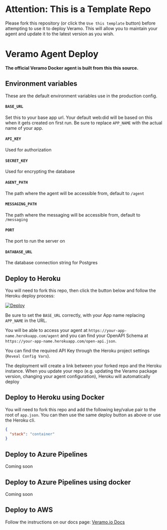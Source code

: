 # Attention: This is a Template Repo

Please fork this repository (or click the `Use this template` button) before attempting to use it to deploy Veramo. This will allow you to maintain your agent and update it to the latest version as you wish. 

# Veramo Agent Deploy

**The official Veramo Docker agent is built from this this source.**

## Environment variables

These are the default environment variables use in the production config.

#### `BASE_URL`

Set this to your base app url. Your default web:did will be based on this when it gets created on first run. Be sure to replace `APP_NAME` with the actual name of your app.

#### `API_KEY`

Used for authorization

#### `SECRET_KEY`

Used for encrypting the database

#### `AGENT_PATH`

The path where the agent will be accessible from, default to `/agent`

#### `MESSAGING_PATH`

The path where the messaging will be accessible from, default to `/messaging`

#### `PORT`

The port to run the server on

#### `DATABASE_URL`

The database connection string for Postgres

## Deploy to Heroku

You will need to fork this repo, then click the button below and follow the Heroku deploy process:

[![Deploy](https://www.herokucdn.com/deploy/button.svg)](https://heroku.com/deploy?template=https://github.com/zdravko61/veramo-agent-deploy/tree/main)

Be sure to set the `BASE_URL` correctly, with your App name replacing `APP_NAME` in the URL.

You will be able to access your agent at `https://your-app-name.herokuapp.com/agent` and you can find your OpenAPI Schema at `https://your-app-name.herokuapp.com/open-api.json`. 

You can find the required API Key through the Heroku project settings (`Reveal Config Vars`).

The deployment will create a link between your forked repo and the Heroku instance. When you update your repo (e.g. updating the Veramo package version, changing your agent configuration), Heroku will automatically deploy

## Deploy to Heroku using Docker

You will need to fork this repo and add the following key/value pair to the root of `app.json`. You can then use the same deploy button as above or use the Heroku cli.

```json
{
  "stack": "container"
}
```

## Deploy to Azure Pipelines

Coming soon

## Deploy to Azure Pipelines using docker

Coming soon

## Deploy to AWS

Follow the instructions on our docs page: [Veramo.io Docs](https://veramo.io/docs/deployment_tutorials/deployment_aws)
